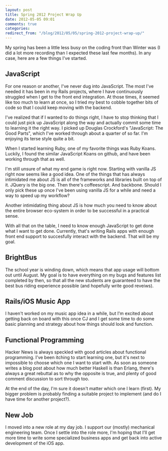 ```yaml
---
layout: post
title: Spring 2012 Project Wrap Up
date: 2012-05-05 09:01
comments: true
categories: 
redirect_from: "/blog/2012/05/05/spring-2012-project-wrap-up/"
---
```


My spring has been a little less busy on the coding front than Winter was (I did a lot more recording than I expected these last few months). In any case, here are a few things I've started.

## JavaScript

For one reason or another, I've never dug into JavaScript. The most I've needed it has been in my Rails projects, where I have continuously struggled when I get to the front end integration. At those times, it seemed like too much to learn at once, so I tried my best to cobble together bits of code so that I could keep moving with the backend.

I've realized that if I wanted to do things right, I have to stop thinking that I could just pick up JavaScript along the way and actually commit some time to learning it the right way. I picked up Douglas Crockford's "JavaScript: The Good Parts", which I've worked through about a quarter of so far. I'm enjoying its terse style quite a bit.

When I started learning Ruby, one of my favorite things was Ruby Koans. Luckily, I found the similar JavaScript Koans on github, and have been working through that as well.

I'm still unsure of what my end game is right now. Starting with vanilla JS right now seems like a good idea. One of the things that has always intimidated me about JS is all of the frameworks and libraries built on top of it. JQuery is the big one. Then there's coffeescript. And backbone. Should I only pick these up once I've been using vanilla JS for a while and need a way to speed up my workflow?

Another intimidating thing about JS is how much you need to know about the entire browser eco-system in order to be successful in a practical sense.

With all that on the table, I need to know enough JavaScript to get done what I want to get done. Currently, that's writing Rails apps with enough front end support to succesfully interact with the backend. That will be my goal.

## BrightBus

The school year is winding down, which means that app usage will bottom out until August. My goal is to have everything on my bugs and features list completed by then, so that all the new students are guaranteed to have the best bus riding experience possible (and hopefully write good reveiws).

## Rails/iOS Music App

I haven't worked on my music app idea in a while, but I'm excited about getting back on board with this once CJ and I get some time to do some basic planning and strategy about how things should look and function.

## Functional Programming

Hacker News is always speckled with good articles about functional programming. I've been itching to start learning one, but it's next to impossible to choose which one I want to start with. As soon as someone writes a blog post about how much better Haskell is than Erlang, there's always a great rebuttal as to why the opposite is true, and plenty of good comment discussion to sort through too.

At the end of the day, I'm sure it doesn't matter which one I learn (first). My bigger problem is probably finding a suitable project to implement (and do I have time for another project?).

## New Job

I moved into a new role at my day job. I support our (mostly) mechanical engineering team. Once I settle into the role more, I'm hoping that I'll get more time to write some specialized business apps and get back into active development of the iOS app.
